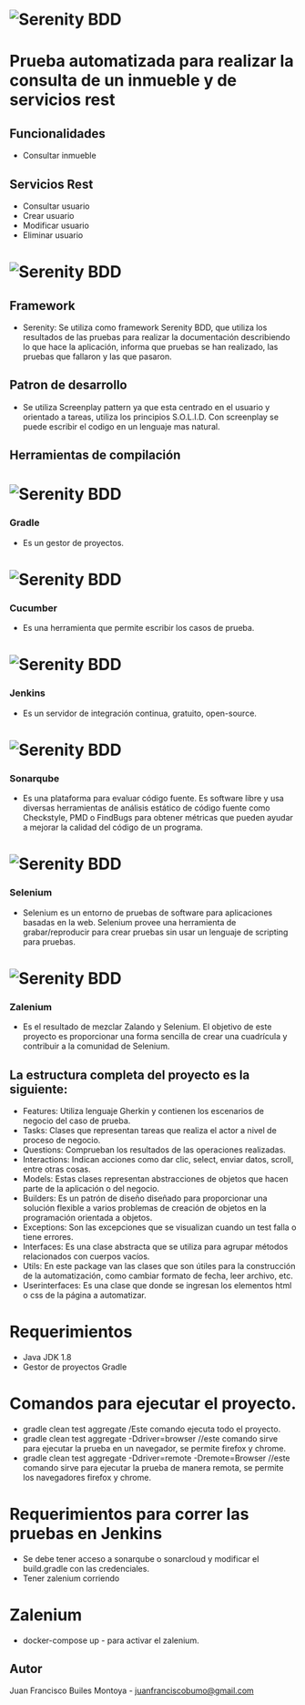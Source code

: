 # ![Serenity BDD](docs/lahaus.png "Logo Title Text 1")


# Prueba automatizada para realizar la consulta de un inmueble y de servicios rest

## Funcionalidades

* Consultar inmueble

## Servicios Rest

* Consultar usuario
* Crear usuario
* Modificar usuario
* Eliminar usuario


# ![Serenity BDD](docs/serenity.png "Logo Title Text 1")

## Framework

* Serenity: Se utiliza como framework Serenity BDD, que utiliza los resultados de las pruebas para realizar la documentación describiendo lo que hace la aplicación, informa que pruebas se han realizado, las pruebas que fallaron y las que pasaron. 

## Patron de desarrollo

* Se utiliza Screenplay pattern ya que esta centrado en el usuario y orientado a tareas, utiliza los principios S.O.L.I.D. Con screenplay se puede escribir el codigo en un lenguaje mas natural.

## Herramientas de compilación 

# ![Serenity BDD](docs/gradle.png "Logo Title Text 1")

### Gradle

* Es un gestor de proyectos.

# ![Serenity BDD](docs/cucumber.png "Logo Title Text 1")

### Cucumber

* Es una herramienta que permite escribir los casos de prueba.

# ![Serenity BDD](docs/jenkins.png "Logo Title Text 1")

### Jenkins

* Es un servidor de integración continua, gratuito, open-source.

# ![Serenity BDD](docs/sonar.png "Logo Title Text 1")

### Sonarqube

* Es una plataforma para evaluar código fuente. Es software libre y usa diversas herramientas de análisis estático de código fuente como Checkstyle, PMD o FindBugs para obtener métricas que pueden ayudar a mejorar la calidad del código de un programa.

# ![Serenity BDD](docs/selenium.png "Logo Title Text 1")

### Selenium

* Selenium es un entorno de pruebas de software para aplicaciones basadas en la web. Selenium provee una herramienta de grabar/reproducir para crear pruebas sin usar un lenguaje de scripting para pruebas.

# ![Serenity BDD](docs/zalenium.png "Logo Title Text 1")

### Zalenium

* Es el resultado de mezclar Zalando y Selenium. El objetivo de este proyecto es proporcionar una forma sencilla de crear una cuadrícula y contribuir a la comunidad de Selenium.

## La estructura completa del proyecto es la siguiente:

* Features: Utiliza lenguaje Gherkin y contienen los escenarios de negocio del caso de prueba. 
* Tasks: Clases que representan tareas que realiza el actor a nivel de proceso de negocio. 
* Questions: Comprueban los resultados de las operaciones realizadas.
* Interactions: Indican acciones como dar clic, select, enviar datos, scroll, entre otras cosas.
* Models: Estas clases representan abstracciones de objetos que hacen parte de la aplicación o del negocio.
* Builders: Es un patrón de diseño diseñado para proporcionar una solución flexible a varios problemas de creación de objetos en la programación orientada a objetos.
* Exceptions: Son las excepciones que se visualizan cuando un test falla o tiene errores. 
* Interfaces: Es una clase abstracta que se utiliza para agrupar métodos relacionados con cuerpos vacíos.
* Utils: En este package van las clases que son útiles para la construcción de la automatización, como cambiar formato de fecha, leer archivo, etc.
* Userinterfaces: Es una clase que donde se ingresan los elementos html o css de la página a automatizar.

# Requerimientos

* Java JDK 1.8 
* Gestor de proyectos Gradle 

# Comandos para ejecutar el proyecto.

* gradle clean test aggregate /Este comando ejecuta todo el proyecto.
* gradle clean test aggregate -Ddriver=browser //este comando sirve para ejecutar la prueba en un navegador, se permite firefox y chrome.
* gradle clean test aggregate -Ddriver=remote -Dremote=Browser //este comando sirve para ejecutar la prueba de manera remota, se permite los navegadores firefox y chrome.

# Requerimientos para correr las pruebas en Jenkins

* Se debe tener acceso a sonarqube o sonarcloud y modificar el build.gradle con las credenciales.
* Tener zalenium corriendo

# Zalenium

* docker-compose up - para activar el zalenium.

## Autor

Juan Francisco Builes Montoya - juanfranciscobumo@gmail.com
